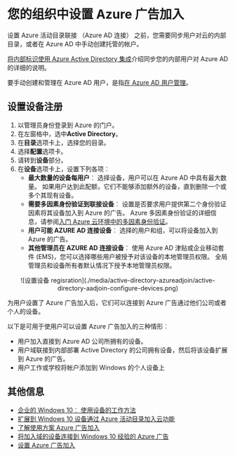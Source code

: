 <properties
    pageTitle="为用户设置了 Azure 广告加入 |Microsoft Azure"
    description="解释如何管理员可以设置 Azure AD 连接的内部目录和设备注册。"
    services="active-directory"
    documentationCenter=""
    authors="femila"
    manager="swadhwa"
    editor=""
    tags="azure-classic-portal"/>

<tags
    ms.service="active-directory"
    ms.workload="identity"
    ms.tgt_pltfrm="na"
    ms.devlang="na"
    ms.topic="get-started-article"
    ms.date="09/27/2016"
    ms.author="femila"/>

# <a name="setting-up-azure-ad-join-in-your-organization"></a>您的组织中设置 Azure 广告加入

设置 Azure 活动目录联接 （Azure AD 连接） 之前，您需要同步用户对云的内部目录，或者在 Azure AD 中手动创建托管的帐户。

[将内部标识使用 Azure Active Directory 集成](active-directory-aadconnect.md)介绍同步您的内部用户对 Azure AD 的详细的说明。


要手动创建和管理在 Azure AD 用户，是指[在 Azure AD 用户管理](https://msdn.microsoft.com/library/azure/hh967609.aspx)。

## <a name="set-up-device-registration"></a>设置设备注册
1. 以管理员身份登录到 Azure 的门户。
2. 在左窗格中，选中**Active Directory**。
3. 在**目录**选项卡上，选择您的目录。
4. 选择**配置**选项卡。
5. 请转到**设备**部分。
6. 在**设备**选项卡上，设置下列各项︰  
   * **最大数量的设备每用户**︰ 选择设备，用户可以在 Azure AD 中具有最大数量。  如果用户达到此配额，它们不能够添加额外的设备，直到删除一个或多个其现有设备。
   * **需要多因素身份验证到联接设备**︰ 设置是否要求用户提供第二个身份验证因素将其设备加入到 Azure 的广告。 Azure 多因素身份验证的详细信息，请参阅[入门 Azure 云环境中的多因素身份验证](..\multi-factor-authentication\multi-factor-authentication-get-started-cloud.md)。
   * **用户可能 AZURE AD 连接设备**︰ 选择的用户和组，可以将设备加入到 Azure 的广告。
   * **其他管理员在 AZURE AD 连接设备**︰ 使用 Azure AD 津贴或企业移动套件 (EMS)，您可以选择哪些用户被授予对该设备的本地管理员权限。 全局管理员和设备所有者默认情况下授予本地管理员权限。

<center>![设置设备 regisration](./media/active-directory-azureadjoin/active-directory-aadjoin-configure-devices.png)</center>

为用户设置了 Azure 广告加入后，它们可以连接到 Azure 广告通过他们公司或者个人的设备。

以下是可用于使用户可以设置 Azure 广告加入的三种情形︰

- 用户加入直接到 Azure AD 公司所拥有的设备。
- 用户域联接到内部部署 Active Directory 的公司拥有设备，然后将该设备扩展到 Azure 的广告。
- 用户工作或学校将帐户添加到 Windows 的个人设备上

## <a name="additional-information"></a>其他信息
* [企业的 Windows 10︰ 使用设备的工作方法](active-directory-azureadjoin-windows10-devices-overview.md)
* [扩展到 Windows 10 设备通过 Azure 活动目录加入云功能](active-directory-azureadjoin-user-upgrade.md)
* [了解使用方案 Azure 广告加入](active-directory-azureadjoin-deployment-aadjoindirect.md)
* [将加入域的设备连接到 Windows 10 经验的 Azure 广告](active-directory-azureadjoin-devices-group-policy.md)
* [设置 Azure 广告加入](active-directory-azureadjoin-setup.md)
